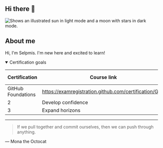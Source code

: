 ## Hi there 👋

<picture>
 <source media="(prefers-color-scheme: dark)"srcset="https://user-images.githubusercontent.com/25423296/163456776-7f95b81a-f1ed-45f7-b7ab-8fa810d529fa.png">
 <source media="(prefers-color-scheme: light)"srcset="https://user-images.githubusercontent.com/25423296/163456779-a8556205-d0a5-45e2-ac17-42d089e3c3f8.png">
 <img alt="Shows an illustrated sun in light mode and a moon with stars in dark mode." src="https://user-images.githubusercontent.com/25423296/163456779-a8556205-d0a5-45e2-ac17-42d089e3c3f8.png">
</picture>

## About me


<!-- TO DO: Make sure to personalise this section more in the future. -->
Hi, I'm Selpmis. I'm new here and excited to learn!


<details open>
<summary>Certification goals</summary>

| Certification | Course link | Exam cost |
|-----|---------------|-----:|
|GitHub Foundations|https://examregistration.github.com/certification/GHF| $49 |
|     2| Develop confidence |
|     3| Expand horizons |

</details>


---
> If we pull together and commit ourselves, then we can push through anything.

— Mona the Octocat
<!--
**Selpmis/Selpmis** is a ✨ _special_ ✨ repository because its `README.md` (this file) appears on your GitHub profile.

Here are some ideas to get you started:

- 🔭 I’m currently working on ...
- 🌱 I’m currently learning ...
- 👯 I’m looking to collaborate on ...
- 🤔 I’m looking for help with ...
- 💬 Ask me about ...
- 📫 How to reach me: ...
- 😄 Pronouns: ...
- ⚡ Fun fact: ...
-->
